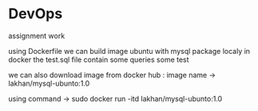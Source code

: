 # DevOps
assignment work

using Dockerfile we can build image ubuntu with mysql package localy in docker the test.sql file contain some queries some test

we can also download image from docker hub : image name -> lakhan/mysql-ubunto:1.0

using command -> sudo docker run -itd lakhan/mysql-ubunto:1.0
